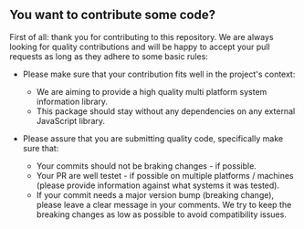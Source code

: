 ## You want to contribute some code?

First of all: thank you for contributing to this repository. We are always looking for quality contributions and will be happy to accept your pull requests as long as they adhere to some basic rules:

* Please make sure that your contribution fits well in the project's context:
  * We are aiming to provide a high quality multi platform system information library.
  * This package should stay without any dependencies on any external JavaScript library.

* Please assure that you are submitting quality code, specifically make sure that:
  * Your commits should not be braking changes - if possible.
  * Your PR are well testet - if possible on multiple platforms / machines (please provide information against what systems it was tested).
  * If your commit needs a major version bump (breaking change), please leave a clear message in your comments. We try to keep the breaking changes as low as possible to avoid compatibility issues.
